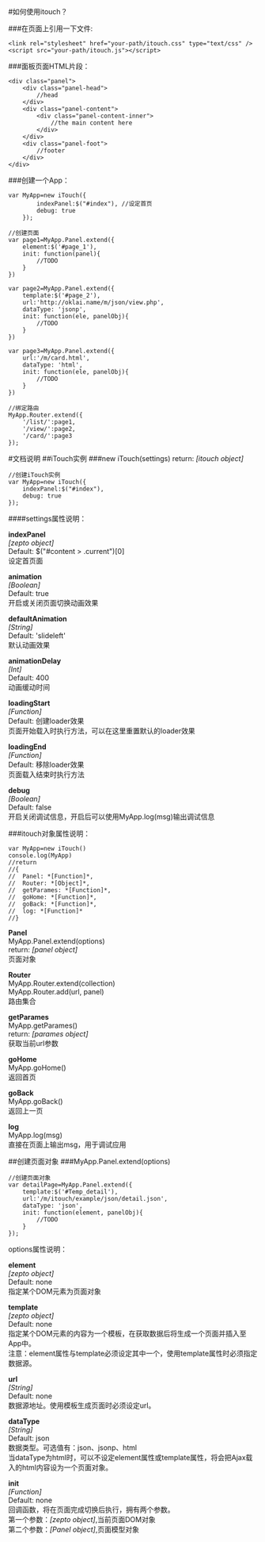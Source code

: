 #如何使用itouch？

###在页面上引用一下文件:
```
<link rel="stylesheet" href="your-path/itouch.css" type="text/css" />
<script src="your-path/itouch.js"></script>
```

###面板页面HTML片段：
```
<div class="panel">
	<div class="panel-head">
		//head
	</div>
	<div class="panel-content">
		<div class="panel-content-inner">
			//the main content here 
		</div>
	</div>
	<div class="panel-foot">
		//footer
	</div>
</div>
```


###创建一个App：
```
var MyApp=new iTouch({
		indexPanel:$("#index"), //设定首页
		debug: true
	});
  
//创建页面
var page1=MyApp.Panel.extend({
	element:$('#page_1'),
	init: function(panel){
		//TODO
	}
})

var page2=MyApp.Panel.extend({
	template:$('#page_2'),
	url:'http://oklai.name/m/json/view.php',
	dataType: 'jsonp',
	init: function(ele, panelObj){
		//TODO
	}
})

var page3=MyApp.Panel.extend({
	url:'/m/card.html',
	dataType: 'html',
	init: function(ele, panelObj){
		//TODO
	}
})

//绑定路由
MyApp.Router.extend({
	'/list/':page1,
	'/view/':page2,
	'/card/':page3
});
```

#文档说明
##iTouch实例
###new iTouch(settings)
return: *[itouch object]*  

```
//创建iTouch实例
var MyApp=new iTouch({
	indexPanel:$("#index"),
	debug: true
});
```

####settings属性说明：  

**indexPanel**  
*[zepto object]*   
Default: $("#content > .current")[0]  
设定首页面  

**animation**   
*[Boolean]*  
Default: true   
开启或关闭页面切换动画效果  

**defaultAnimation**   
*[String]*  
Default: 'slideleft'    
默认动画效果  

**animationDelay**   
*[Int]*  
Default: 400     
动画缓动时间  

**loadingStart**     
*[Function]*  
Default: 创建loader效果    
页面开始载入时执行方法，可以在这里重置默认的loader效果  

**loadingEnd**     
*[Function]*  
Default: 移除loader效果    
页面载入结束时执行方法  

**debug**     
*[Boolean]*  
Default: false    
开启关闭调试信息，开启后可以使用MyApp.log(msg)输出调试信息  

###itouch对象属性说明：  
```
var MyApp=new iTouch()
console.log(MyApp)
//return 	
//{
//	Panel: *[Function]*,
//	Router: *[Object]*,
//	getParames: *[Function]*,
//	goHome: *[Function]*,
//	goBack: *[Function]*,
//	log: *[Function]*
//}
```

**Panel**  
MyApp.Panel.extend(options)  
return: *[panel object]*  
页面对象  

**Router**  
MyApp.Router.extend(collection)  
MyApp.Router.add(url, panel)  
路由集合

**getParames**  
MyApp.getParames()  
return: *[parames object]*  
获取当前url参数  

**goHome**  
MyApp.goHome()  
返回首页  

**goBack**  
MyApp.goBack()  
返回上一页  

**log**  
MyApp.log(msg)  
直接在页面上输出msg，用于调试应用  

##创建页面对象
###MyApp.Panel.extend(options)
```
//创建页面对象
var detailPage=MyApp.Panel.extend({
	template:$('#Temp_detail'),
	url:'/m/itouch/example/json/detail.json',
	dataType: 'json',
	init: function(element, panelObj){
		//TODO
	}
});	
```
options属性说明：  

**element**  
*[zepto object]*  
Default: none  
指定某个DOM元素为页面对象  

**template**  
*[zepto object]*  
Default: none  
指定某个DOM元素的内容为一个模板，在获取数据后将生成一个页面并插入至App中。  
注意：element属性与template必须设定其中一个，使用template属性时必须指定数据源。  

**url**  
*[String]*  
Default: none  
数据源地址。使用模板生成页面时必须设定url。  

**dataType**  
*[String]*  
Default: json  
数据类型。可选值有：json、jsonp、html  
当dataType为html时，可以不设定element属性或template属性，将会把Ajax载入的html内容设为一个页面对象。  

**init**  
*[Function]*  
Default: none  
回调函数，将在页面完成切换后执行，拥有两个参数。  
第一个参数：*[zepto object]*,当前页面DOM对象  
第二个参数：*[Panel object]*,页面模型对象














